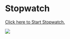 # Stopwatch

<a href="https://sanketvyadav.github.io/stopwatch/">Click here to Start Stopwatch. </a>


<img src="https://i.imgur.com/pTqs5Gt.png">
